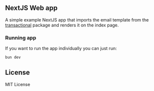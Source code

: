 ## NextJS Web app

A simple example NextJS app that imports the email template from the 
[transactional](../../packages/transactional/readme.md) package and renders 
it on the index page.

### Running app

If you want to run the app individually you can just run:

```sh
bun dev
```

## License

MIT License
